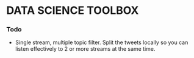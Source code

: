 # DATA SCIENCE TOOLBOX #

### Todo ###

* Single stream, multiple topic filter. Split the tweets locally so you can listen effectively to 2 or more streams at the same time.
